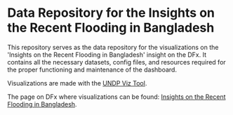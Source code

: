 # Data Repository for the Insights on the Recent Flooding in Bangladesh

This repository serves as the data repository for the visualizations on the 'Insights on the Recent Flooding in Bangladesh' insight on the DFx. It contains all the necessary datasets, config files, and resources required for the proper functioning and maintenance of the dashboard.

Visualizations are made with the [UNDP Viz Tool](https://data.undp.org/tools/viz-tool). 

The page on DFx where visualizations can be found: [Insights on the Recent Flooding in Bangladesh](https://data.undp.org/insights/recent-flooding-bangladesh).
